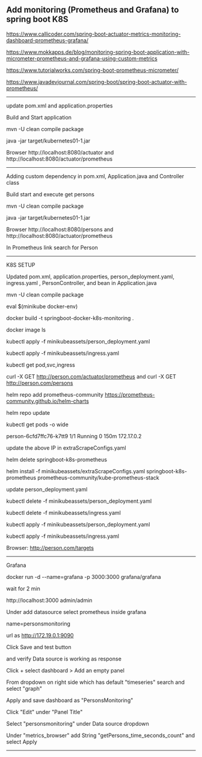 Add monitoring (Prometheus and Grafana) to spring boot K8S
---------------------------------------------
https://www.callicoder.com/spring-boot-actuator-metrics-monitoring-dashboard-prometheus-grafana/

https://www.mokkapps.de/blog/monitoring-spring-boot-application-with-micrometer-prometheus-and-grafana-using-custom-metrics

https://www.tutorialworks.com/spring-boot-prometheus-micrometer/

https://www.javadevjournal.com/spring-boot/spring-boot-actuator-with-prometheus/

----------------------------------------------------------------

update pom.xml and application.properties

Build and Start application

mvn -U clean compile package

java -jar target/kubernetes01-1.jar

Browser http://localhost:8080/actuator and http://localhost:8080/actuator/prometheus

-------------------------------------------------------------------------

Adding custom dependency in pom.xml, Application.java and Controller class

Build start and execute get persons

mvn -U clean compile package

java -jar target/kubernetes01-1.jar

Browser http://localhost:8080/persons and http://localhost:8080/actuator/prometheus

In Prometheus link search for Person

----------------------------------------------------------------------------

K8S SETUP

Updated pom.xml, application.properties, person_deployment.yaml, ingress.yaml , PersonController, and bean in Application.java

mvn -U clean compile package

eval $(minikube docker-env)

docker build -t springboot-docker-k8s-monitoring .

docker image ls

kubectl apply -f minikubeassets/person_deployment.yaml

kubectl apply -f minikubeassets/ingress.yaml

kubectl get pod,svc,ingress

curl -X GET http://person.com/actuator/prometheus  and curl -X GET http://person.com/persons

helm repo add prometheus-community https://prometheus-community.github.io/helm-charts

helm repo update

kubectl get pods -o wide

person-6cfd7ffc76-k7tt9                                        1/1     Running   0          150m   172.17.0.2    

update the above IP in extraScrapeConfigs.yaml

helm delete springboot-k8s-prometheus

helm install -f minikubeassets/extraScrapeConfigs.yaml springboot-k8s-prometheus prometheus-community/kube-prometheus-stack

update person_deployment.yaml

kubectl delete -f minikubeassets/person_deployment.yaml

kubectl delete -f minikubeassets/ingress.yaml

kubectl apply -f minikubeassets/person_deployment.yaml

kubectl apply -f minikubeassets/ingress.yaml

Browser: http://person.com/targets


-------------------------------------------------------------

Grafana

docker run -d --name=grafana -p 3000:3000 grafana/grafana

wait for 2 min

http://localhost:3000 admin/admin

Under add datasource select prometheus inside grafana

name=personsmonitoring

url as http://172.19.0.1:9090

Click Save and test button 

and verify Data source is working as response

Click + select dashboard > Add an empty panel

From dropdown on right side which has default "timeseries" search and select "graph"

Apply and save dashboard as "PersonsMonitoring"

Click "Edit" under "Panel Title"

Select "personsmonitoring" under Data source dropdown

Under "metrics_browser" add String "getPersons_time_seconds_count" and select Apply

------------------------------------------------------------